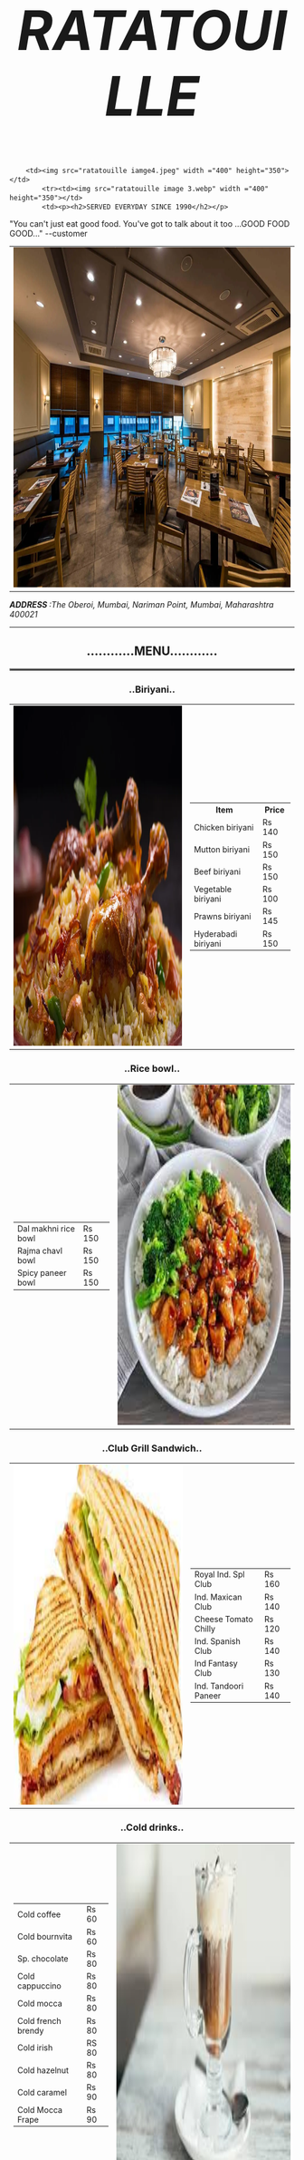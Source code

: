 <!DOCTYPE html>
<html lang="en">
<head>
    <meta charset="UTF-8">
    <meta name="viewport" content="width=device-width, initial-scale=1.0">
    <title>RATATOUILLE</title>
</head>
<body>
  <font size=50><center><em><h1>RATATOUILLE</h1></em></center></font>
 
  <div class="center">
    <div class="photos">
      <table>
        <tr>
      <td><img class="mySlides fade" src="ratatouille image 1.webp"width="700"height="600"/></td>
     
        <td><img src="ratatouille iamge4.jpeg" width ="400" height="350"></td>
            <tr><td><img src="ratatouille image 3.webp" width ="400" height="350"></td>
            <td><p><h2>SERVED EVERYDAY SINCE 1990</h2></p>
<p>"You can't just eat good food. You've got to talk about it too ...GOOD FOOD GOOD..." --customer</p>
            </td>
            </tr>
          </table>
<address><strong> ADDRESS </strong> :The Oberoi, Mumbai, Nariman Point, Mumbai, Maharashtra 400021</address>


<center>
  <hr>

  <table border="2"><h2>............MENU............</h2></table>
  <ul>

  </ul>
  <section>
    <h3>..Biriyani..</h3>
    <table>
      <tr>
        <td><img src="biriyani.webp" width="500" height="600"></td>
        <td> <table>
          <tr>
            <th>Item</th>
            <th> Price</th>
          </tr>
          <tr>
            <td>Chicken biriyani</td>
            <td>Rs 140 </td>
          </tr>
          <tr>
            <td>Mutton biriyani</td>
            <td>Rs 150 </td>
          </tr>
          <tr>
            <td>Beef biriyani</td>
            <td>Rs 150</td>
          </tr>
          <tr>
            <td>Vegetable biriyani</td>
            <td>Rs 100 </td>
          </tr>
          <tr>
            <td>Prawns biriyani</td>
            <td>Rs 145</td>
          </tr>
          <tr>
            <td>Hyderabadi biriyani</td>
            <td>Rs 150</td>
          </tr>
          </table></td>
      </tr>
    </table>
  </section>
  <section>
    <h3>..Rice bowl..</h3>
    <table>
    <tr>
      <td>
         <table>
        <tr>
          <td>Dal makhni rice bowl</td>
          <td>Rs 150</td>
        </tr>
        <tr>
          <td>Rajma chavl bowl</td>
          <td>Rs 150</td>
        </tr>
        <tr>
          <td>Spicy paneer bowl</td>
          <td>Rs 150</td>
        </tr>
      </table>
    </td>
    <td><img src="rice bowl.jpeg" width="500" height="600"></td>
    </tr>
    </table>
  </section>
  <section>
    <h3>..Club Grill Sandwich..</h3>
    <table>
      <tr>
        <td><img src="sandwich.jpeg" width="500" height="600"></td>
        <td>
          <table>
            <tr>
              <td>Royal Ind. Spl Club</td>
              <td>Rs 160</td>
            </tr>
            <tr>
              <td>Ind. Maxican Club</td>
              <td>Rs 140</td>
            </tr>
            <tr>
              <td>Cheese Tomato Chilly</td>
              <td>Rs 120</td>
            </tr>
            <tr>
              <td>Ind. Spanish Club</td>
              <td>Rs 140</td>
            </tr>
            <tr>
              <td>Ind Fantasy Club</td>
              <td>Rs 130</td>
            </tr>
            <tr>
              <td>Ind. Tandoori Paneer </td>
              <td>Rs 140</td>
            </tr>
          </table>
        </td>
      </tr>
    </table>
 </section>

 <section>
    <h3>..Cold drinks..</h3>
    <table>
      <tr>
        <td>
          <table>
            <tr>
              <td>Cold coffee</td>
              <td>Rs 60</td>
            </tr>
            <tr>
              <td>Cold bournvita</td>
              <td>Rs 60</td>
            </tr>
            <tr>
              <td>Sp. chocolate</td>
              <td>Rs 80</td>
            </tr>
            <tr>
              <td>Cold cappuccino</td>
              <td>Rs 80</td>
            </tr>
            <tr>
              <td>Cold mocca</td>
              <td>Rs 80</td>
            </tr>
            <tr>
              <td>Cold french brendy</td>
              <td>Rs 80</td>
            </tr>
            <tr>
              <td>Cold irish</td>
              <td>RS 80</td>
            </tr>
            <tr>
              <td>Cold hazelnut</td>
              <td>Rs 80</td>
            </tr>
            <tr>
              <td>Cold caramel</td>
              <td>Rs 90</td>
            </tr>
            <tr>
              <td>Cold Mocca Frape</td>
              <td>Rs 90</td>
            </tr>
          </table>
        </td>
        <td><img src="coffee.jpeg"width="500" height="600"> </td>
      </tr>
    </table>
  </section>
  <section>
    <h3>..Shakes..</h3>
    <table>
      <tr>
        <td><img src="shake.jpeg" width="500" height="600"></td>
        <td>
          <table>
            <tr>
              <td>Oreo shake</td>
              <td>Rs 90</td>
            </tr>
            <tr>
              <td>Kitkat shake</td>
              <td>Rs 90</td>
            </tr>
            <tr>
              <td>Hide and seek choco</td>
              <td>Rs 90</td>
            </tr>
            <tr>
              <td>Bourbon shake</td>
              <td> Rs 90</td>
            </tr>
            <tr>
              <td>Snicker shake</td>
              <td>Rs 120</td>
            </tr>
            <tr>
              <td>Cadbury shake </td>
              <td>Rs 120</td>
            </tr>
            <tr>
              <td>Bounty shake</td>
              <td>Rs 130</td>
            </tr>
            <tr>
              <td>Ind. spl shake</td>
              <td>Rs 130</td>
            </tr>
          </table>
         
        </td>
      </tr>
    </table>
    <h4>AND MANY MORE .....</h4>
  </section>
<section>
  <hr>
  <h2>............REVIEWS............</h2>
  <center>RATING   (4.1)  ⭐⭐⭐⭐ </center>
  <p>Some among the comments are .....</p>
  <form action="mailto:cathereensebastian@gmail.com" method="post" enctype="text/plain">
    <label>Reviews :</label>
    <textarea name=" Reviews" rows="5" cols="80"></textarea>
    <input type="submit" name="">
  </form>
  <table>
    <tr>
      <td>
         <ul>
            <li> <p>This cozy restaurant has left the best impressions! Hospitable hosts, delicious dishes, beautiful presentation, wide wine list and wonderful dessert. I recommend to everyone! I would like to come back here again and again.</p></li>
              <br>
            <li> <p>It’s a great experience. The ambiance is very welcoming and charming. Amazing wines, food and service. Staff are extremely knowledgeable and make great recommendations.</p></li>
              <br>
            <li><p>This place is great! Atmosphere is chill and cool but the staff is also really friendly. They know what they’re doing and what they’re talking about, and you can tell making the customers happy is their main priority. Food is pretty good, some italian classics and some twists, and for their prices it’s 100% worth it.</p></li>
          </ul>
      </td>
    </tr>
  </table>
 
</section>
<section>
  <hr>
  <h2>............PLACE ORDER............</h2>
  <table>
    <tr>
      <td>
        <form action="mailto:cathereensebastian@gmail.com" method="post" enctype="text/plain">
    <label>  Your Name:</label>
    <input type=" text" name=" Your Name" value="">
      <br><br>
      <label>Mobile number</label>
      <input type="text" name="Mobile number"><br><br>
      <label>email</label>
      <input type="email" name="email" value=""><br><br>
    <label>Do you want to place order :</label>
    <input type="checkbox" name="Do you want to place order"><br><br>
      
      <label> Select your food</label>
      <select id="select your food😁 " name="select your food😁">
        <option value="Chicken biriyani">Chicken biriyani</option>
        <option value="Mutton biriyani">Mutton biriyani"</option>
        <option value="Beef biriyani">Beef biriyani</option>
        <option value="Vegetable biriyani">Vegetable biriyani</option>
        <option value="Prawns biriyani">Prawns biriyani</option>
        <option value="Hyderabadi biriyani">Hyderabadi biriyani</option>
        <option value="Dal makhni rice bowl">Dal makhni rice bowl</option>
        <option value="Ind. spl shake">Ind. spl shake</option>
        <option value="Cadbury shake">Cadbury shake</option>
        <option value="Cold hazelnut">Cold hazelnut</option>
        <option value="Ind Fantasy Club">Ind Fantasy Club</option>
        <option value="Royal Ind. Spl Club">Royal Ind. Spl Club</option>
        <option value="other">other</option>
        <br>
        
      </select><br><br>
      <label>If other </label>
    <input type="text" name="If other"><br><br>
    <label>No.of servings :</label>
    <input type="number" min="1" name="No.of servings"><br><br>
    <label>Address :</label>
    <input type="text" name="Address"><br><br>
    <input type="submit" name="submit">
</section>
      </td>
    </tr>
  </table>
  <hr> 
  <h3>THANK YOU.....</h3>
  


 
  
    
    
  
  </center>
</body>
</html>![sandwich](https://github.com![coffee](ht![shake](https://github.com/Cathereen-Sebastian/Ratatouille_/assets/151867146/0daeaf78-2551-4edf-8190-70ea38c3a403)
tps://github.com/Cathereen-Sebastian/Ratatouille_/assets/151867146/31241448-28c5-4380-953e-404fd18e0ab6)
/Cathereen-Sebastian/Ratatouille_/assets/151867146/6a472c8f-3e8c-48a4-b130-ac4544156ac5)
![rice bowl](https://github.com/Cathereen-Sebastian/Ratatouille_/assets/151867146/4af2f53c-5371-4600-a472-06ca0788f98e)
![ratatouille iamge4](https://github.com/Cathereen-Sebastian/Ratatouille_/assets/151867146/9b3b8e94-abab-4b52-8ca1-ff968a914166)


